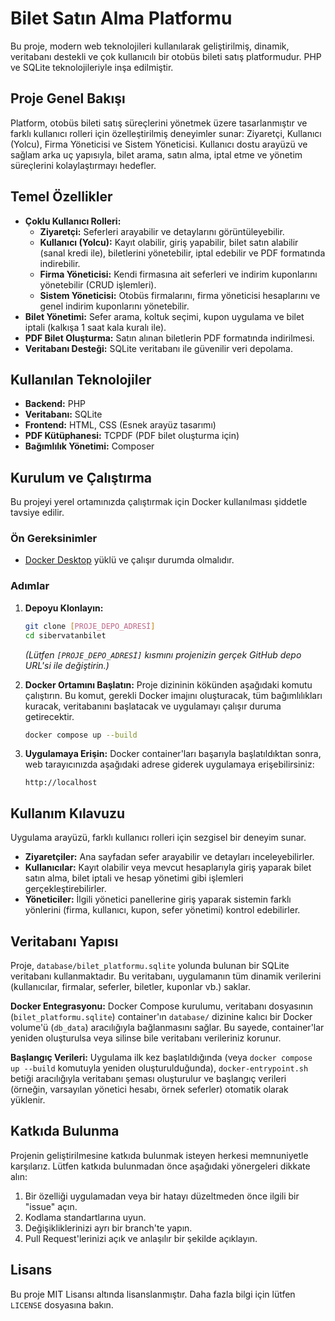 # Bilet Satın Alma Platformu

Bu proje, modern web teknolojileri kullanılarak geliştirilmiş, dinamik, veritabanı destekli ve çok kullanıcılı bir otobüs bileti satış platformudur. PHP ve SQLite teknolojileriyle inşa edilmiştir.

## Proje Genel Bakışı

Platform, otobüs bileti satış süreçlerini yönetmek üzere tasarlanmıştır ve farklı kullanıcı rolleri için özelleştirilmiş deneyimler sunar: Ziyaretçi, Kullanıcı (Yolcu), Firma Yöneticisi ve Sistem Yöneticisi. Kullanıcı dostu arayüzü ve sağlam arka uç yapısıyla, bilet arama, satın alma, iptal etme ve yönetim süreçlerini kolaylaştırmayı hedefler.

## Temel Özellikler

*   **Çoklu Kullanıcı Rolleri:**
    *   **Ziyaretçi:** Seferleri arayabilir ve detaylarını görüntüleyebilir.
    *   **Kullanıcı (Yolcu):** Kayıt olabilir, giriş yapabilir, bilet satın alabilir (sanal kredi ile), biletlerini yönetebilir, iptal edebilir ve PDF formatında indirebilir.
    *   **Firma Yöneticisi:** Kendi firmasına ait seferleri ve indirim kuponlarını yönetebilir (CRUD işlemleri).
    *   **Sistem Yöneticisi:** Otobüs firmalarını, firma yöneticisi hesaplarını ve genel indirim kuponlarını yönetebilir.
*   **Bilet Yönetimi:** Sefer arama, koltuk seçimi, kupon uygulama ve bilet iptali (kalkışa 1 saat kala kuralı ile).
*   **PDF Bilet Oluşturma:** Satın alınan biletlerin PDF formatında indirilmesi.
*   **Veritabanı Desteği:** SQLite veritabanı ile güvenilir veri depolama.

## Kullanılan Teknolojiler

*   **Backend:** PHP
*   **Veritabanı:** SQLite
*   **Frontend:** HTML, CSS (Esnek arayüz tasarımı)
*   **PDF Kütüphanesi:** TCPDF (PDF bilet oluşturma için)
*   **Bağımlılık Yönetimi:** Composer

## Kurulum ve Çalıştırma

Bu projeyi yerel ortamınızda çalıştırmak için Docker kullanılması şiddetle tavsiye edilir.

### Ön Gereksinimler

*   [Docker Desktop](https://www.docker.com/products/docker-desktop) yüklü ve çalışır durumda olmalıdır.

### Adımlar

1.  **Depoyu Klonlayın:**
    ```bash
    git clone [PROJE_DEPO_ADRESİ]
    cd sibervatanbilet
    ```
    *(Lütfen `[PROJE_DEPO_ADRESİ]` kısmını projenizin gerçek GitHub depo URL'si ile değiştirin.)*

2.  **Docker Ortamını Başlatın:**
    Proje dizininin kökünden aşağıdaki komutu çalıştırın. Bu komut, gerekli Docker imajını oluşturacak, tüm bağımlılıkları kuracak, veritabanını başlatacak ve uygulamayı çalışır duruma getirecektir.
    ```bash
    docker compose up --build
    ```

3.  **Uygulamaya Erişin:**
    Docker container'ları başarıyla başlatıldıktan sonra, web tarayıcınızda aşağıdaki adrese giderek uygulamaya erişebilirsiniz:
    ```
    http://localhost
    ```

## Kullanım Kılavuzu

Uygulama arayüzü, farklı kullanıcı rolleri için sezgisel bir deneyim sunar.

*   **Ziyaretçiler:** Ana sayfadan sefer arayabilir ve detayları inceleyebilirler.
*   **Kullanıcılar:** Kayıt olabilir veya mevcut hesaplarıyla giriş yaparak bilet satın alma, bilet iptali ve hesap yönetimi gibi işlemleri gerçekleştirebilirler.
*   **Yöneticiler:** İlgili yönetici panellerine giriş yaparak sistemin farklı yönlerini (firma, kullanıcı, kupon, sefer yönetimi) kontrol edebilirler.

## Veritabanı Yapısı

Proje, `database/bilet_platformu.sqlite` yolunda bulunan bir SQLite veritabanı kullanmaktadır. Bu veritabanı, uygulamanın tüm dinamik verilerini (kullanıcılar, firmalar, seferler, biletler, kuponlar vb.) saklar.

**Docker Entegrasyonu:**
Docker Compose kurulumu, veritabanı dosyasının (`bilet_platformu.sqlite`) container'ın `database/` dizinine kalıcı bir Docker volume'ü (`db_data`) aracılığıyla bağlanmasını sağlar. Bu sayede, container'lar yeniden oluşturulsa veya silinse bile veritabanı verileriniz korunur.

**Başlangıç Verileri:**
Uygulama ilk kez başlatıldığında (veya `docker compose up --build` komutuyla yeniden oluşturulduğunda), `docker-entrypoint.sh` betiği aracılığıyla veritabanı şeması oluşturulur ve başlangıç verileri (örneğin, varsayılan yönetici hesabı, örnek seferler) otomatik olarak yüklenir.

## Katkıda Bulunma

Projenin geliştirilmesine katkıda bulunmak isteyen herkesi memnuniyetle karşılarız. Lütfen katkıda bulunmadan önce aşağıdaki yönergeleri dikkate alın:

1.  Bir özelliği uygulamadan veya bir hatayı düzeltmeden önce ilgili bir "issue" açın.
2.  Kodlama standartlarına uyun.
3.  Değişikliklerinizi ayrı bir branch'te yapın.
4.  Pull Request'lerinizi açık ve anlaşılır bir şekilde açıklayın.

## Lisans

Bu proje MIT Lisansı altında lisanslanmıştır. Daha fazla bilgi için lütfen `LICENSE` dosyasına bakın.